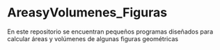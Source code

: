 # AreasyVolumenes_Figuras
En este repositorio se encuentran pequeños programas diseñados para calcular áreas y volúmenes de algunas figuras geométricas

